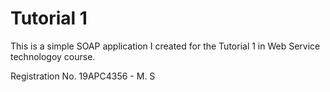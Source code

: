 # Tutorial 1 

This is a simple SOAP application I created for the Tutorial 1 in Web Service technologoy course.

Registration No. 19APC4356 - M. S